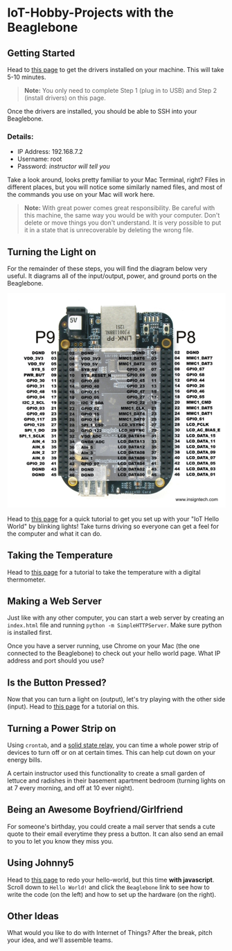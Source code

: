 # IoT-Hobby-Projects with the Beaglebone

## Getting Started

Head to [this page](http://beagleboard.org/static/beaglebone/latest/README.htm) to get the drivers installed on your machine.  This will take 5-10 minutes.

>**Note:** You only need to complete Step 1 (plug in to USB) and Step 2 (install drivers) on this page.

Once the drivers are installed, you should be able to SSH into your Beaglebone.

### Details:

- IP Address: 192.168.7.2
- Username: root
- Password: *instructor will tell you*

Take a look around, looks pretty familiar to your Mac Terminal, right?  Files in different places, but you will notice some similarly named files, and most of the commands you use on your Mac will work here.

>**Note:** With great power comes great responsibility.  Be careful with this machine, the same way you would be with your computer.  Don't delete or move things you don't understand.  It is very possible to put it in a state that is unrecoverable by deleting the wrong file.

## Turning the Light on

For the remainder of these steps, you will find the diagram below very useful.  It diagrams all of the input/output, power, and ground ports on the Beaglebone.

![](bbb_pinouts.jpg)

Head to [this page](http://www.circuidipity.com/bbb-led.html) for a quick tutorial to get you set up with your "IoT Hello World" by blinking lights!  Take turns driving so everyone can get a feel for the computer and what it can do.

## Taking the Temperature

Head to [this page](http://www.bonebrews.com/temperature-monitoring-with-the-ds18b20-on-a-beaglebone-black/) for a tutorial to take the temperature with a digital thermometer.

## Making a Web Server

Just like with any other computer, you can start a web server by creating an `index.html` file and running `python -m SimpleHTTPServer`.  Make sure python is installed first.

Once you have a server running, use Chrome on your Mac (the one connected to the Beaglebone) to check out your hello world page.  What IP address and port should you use?

## Is the Button Pressed?

Now that you can turn a light on (output), let's try playing with the other side (input).  Head to [this page](https://learn.adafruit.com/connecting-a-push-button-to-beaglebone-black/overview) for a tutorial on this.

## Turning a Power Strip on

Using `crontab`, and a [solid state relay](https://en.wikipedia.org/wiki/Solid-state_relay), you can time a whole power strip of devices to turn off or on at certain times.  This can help cut down on your energy bills.

A certain instructor used this functionality to create a small garden of lettuce and radishes in their basement apartment bedroom (turning lights on at 7 every morning, and off at 10 ever night).

## Being an Awesome Boyfriend/Girlfriend

For someone's birthday, you could create a mail server that sends a cute quote to their email everytime they press a button.  It can also send an email to you to let you know they miss you.

## Using Johnny5

Head to [this page](http://johnny-five.io/) to redo your hello-world, but this time **with javascript**.  Scroll down to `Hello World!` and click the `Beaglebone` link to see how to write the code (on the left) and how to set up the hardware (on the right).

## Other Ideas

What would you like to do with Internet of Things?  After the break, pitch your idea, and we'll assemble teams.
